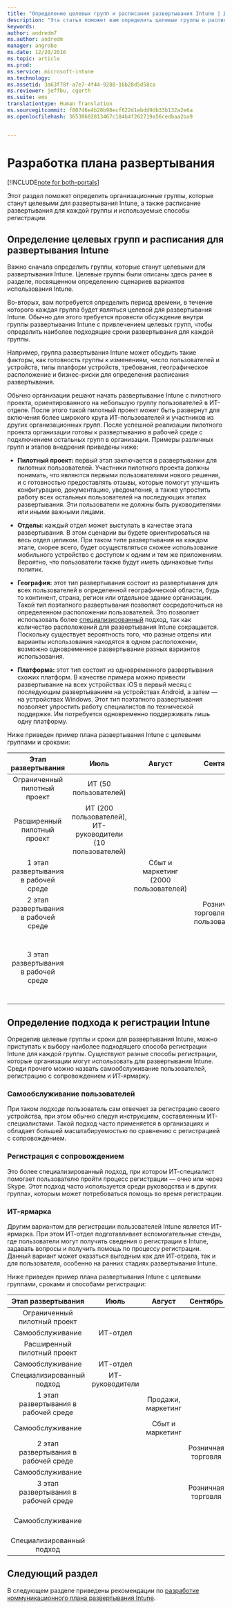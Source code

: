 ```yaml
---
title: "Определение целевых групп и расписания развертывания Intune | Документы Майкрософт"
description: "Эта статья поможет вам определить целевые группы и расписание для внедрения Microsoft Intune с использованием только облачной среды."
keywords: 
author: andredm7
ms.author: andredm
manager: angrobe
ms.date: 12/20/2016
ms.topic: article
ms.prod: 
ms.service: microsoft-intune
ms.technology: 
ms.assetid: 3a63f78f-a7e7-4f44-9288-16b28d5d58ca
ms.reviewer: jeffbu, cgerth
ms.suite: ems
translationtype: Human Translation
ms.sourcegitcommit: f807d6e4b20b98ecf622d1ebdd9db33b132a2e6a
ms.openlocfilehash: 36530602813467c184b4f262719a56cedbaa2ba9


---
```


# <a name="develop-an-intune-rollout-plan"></a>Разработка плана развертывания

[!INCLUDE[note for both-portals](../includes/note-for-both-portals.md)]

Этот раздел поможет определить организационные группы, которые станут целевыми для развертывания Intune, а также расписание развертывания для каждой группы и используемые способы регистрации.

## <a name="determine-intune-rollout-targeted-groups-and-timeframes"></a>Определение целевых групп и расписания для развертывания Intune

Важно сначала определить группы, которые станут целевыми для развертывания Intune. Целевые группы были описаны здесь ранее в разделе, посвященном определению сценариев вариантов использования Intune.

Во-вторых, вам потребуется определить период времени, в течение которого каждая группа будет являться целевой для развертывания Intune. Обычно для этого требуется провести обсуждение внутри группы развертывания Intune с привлечением целевых групп, чтобы определить наиболее подходящие сроки развертывания для каждой группы.

Например, группа развертывания Intune может обсудить такие факторы, как готовность группы к изменениям, число пользователей и устройств, типы платформ устройств, требования, географическое расположение и бизнес-риски для определения расписания развертывания.

Обычно организации решают начать развертывание Intune с пилотного проекта, ориентированного на небольшую группу пользователей в ИТ-отделе. После этого такой пилотный проект может быть развернут для включения более широкого круга ИТ-пользователей и участников из других организационных групп. После успешной реализации пилотного проекта организации готовы к развертыванию в рабочей среде с подключением остальных групп в организации. Примеры различных групп и этапов внедрения приведены ниже:

-   **Пилотный проект:** первый этап заключается в развертывании для пилотных пользователей. Участники пилотного проекта должны понимать, что являются первыми пользователями нового решения, и с готовностью предоставлять отзывы, которые помогут улучшить конфигурацию, документацию, уведомления, а также упростить работу всех остальных пользователей на последующих этапах развертывания. Эти пользователи не должны быть руководителями или иными важными лицами.

-   **Отделы:** каждый отдел может выступать в качестве этапа развертывания. В этом сценарии вы будете ориентироваться на весь отдел целиком. При таком типе развертывания на каждом этапе, скорее всего, будет осуществляться схожее использование мобильного устройство с доступом к одним и тем же приложениям. Вероятно, что пользователи также будут иметь одинаковые типы политик.

-   **География:** этот тип развертывания состоит из развертывания для всех пользователей в определенной географической области, будь то континент, страна, регион или отдельное здание организации. Такой тип поэтапного развертывания позволяет сосредоточиться на определенном расположении пользователей. Это позволяет использовать более [специализированный](#user-assisted-enrollment) подход, так как количество расположений для развертывания Intune сокращается. Поскольку существует вероятность того, что разные отделы или варианты использования находятся в одном расположении, возможно одновременное развертывание разных вариантов использования.

-   **Платформа:** этот тип состоит из одновременного развертывания схожих платформ. В качестве примера можно привести развертывание на всех устройствах iOS в первый месяц с последующим развертыванием на устройствах Android, а затем — на устройствах Windows. Этот тип поэтапного развертывания позволяет упростить работу специалистов по технической поддержке. Им потребуется одновременно поддерживать лишь одну платформу.

Ниже приведен пример плана развертывания Intune с целевыми группами и сроками:

| **Этап развертывания** | **Июль** | **Август** | **Сентябрь** | **Октябрь** |
|:---:|:---:|:---:|:---:|:---:|
| Ограниченный пилотный проект | ИТ (50 пользователей) |  |  |  |                                                         
| Расширенный пилотный проект | ИТ (200 пользователей), ИТ-руководители (10 пользователей) |  |  |  |                                                         
| 1 этап развертывания в рабочей среде |  | Сбыт и маркетинг (2000 пользователей) |  |  |
| 2 этап развертывания в рабочей среде |  |  | Розничная торговля (1000 пользователей) |  |
| 3 этап развертывания в рабочей среде |  |  |  | Отдел кадров (50 пользователей), финансы (40 пользователей), руководство (30 пользователей) |

## <a name="determine-the-intune-enrollment-approach"></a>Определение подхода к регистрации Intune

Определив целевые группы и сроки для развертывания Intune, можно приступать к выбору наиболее подходящего способа регистрации Intune для каждой группы. Существуют разные способы регистрации, которые организации могут использовать для развертывания Intune. Среди прочего можно назвать самообслуживание пользователей, регистрацию с сопровождением и ИТ-ярмарку.

### <a name="user-self-service"></a>Самообслуживание пользователей

При таком подходе пользователь сам отвечает за регистрацию своего устройства, при этом обычно следуя инструкциям, составленным ИТ-специалистами. Такой подход часто применяется в организациях и обладает большей масштабируемостью по сравнению с регистрацией с сопровождением.

### <a name="user-assisted-enrollment"></a>Регистрация с сопровождением

Это более специализированный подход, при котором ИТ-специалист помогает пользователю пройти процесс регистрации — очно или через Skype. Этот подход часто используется среди руководства и в других группах, которым может потребоваться помощь во время регистрации.

### <a name="it-tech-fair"></a>ИТ-ярмарка

Другим вариантом для регистрации пользователей Intune является ИТ-ярмарка. При этом ИТ-отдел подготавливает вспомогательные стенды, где пользователи могут получить сведения о регистрации в Intune, задавать вопросы и получить помощь по процессу регистрации. Данный вариант может оказаться выгодным как для ИТ-отдела, так и для пользователя, особенно на ранних стадиях развертывания Intune.

Ниже приведен пример плана развертывания Intune с целевыми группами, сроками и способами регистрации:

| **Этап развертывания** | **Июль** | **Август** | **Сентябрь** | **Октябрь** |
|:---:|:---:|:---:|:---:|:---:|
| Ограниченный пилотный проект |  |  |  |  |                                                         
| Самообслуживание | ИТ-отдел |  |  |  |
| Расширенный пилотный проект |  |  |  |  |                                                         
| Самообслуживание | ИТ-отдел |  |  |  |
| Специализированный подход | ИТ-руководители |  |  |  |
| 1 этап развертывания в рабочей среде |  | Продажи, маркетинг |  |  |
| Самообслуживание |  | Сбыт и маркетинг |  |  |
| 2 этап развертывания в рабочей среде |  |  | Розничная торговля |  |
| Самообслуживание |  |  |  |  |
| 3 этап развертывания в рабочей среде |  |  | Розничная торговля |  |
| Самообслуживание |  |  |  | Отдел кадров, финансы |
| Специализированный подход |  |  |  | Руководители |

## <a name="next-section"></a>Следующий раздел

В следующем разделе приведены рекомендации по [разработке коммуникационного плана развертывания Intune](section-5-develop-a-rollout-communication-plan.md).



<!--HONumber=Dec16_HO5-->


